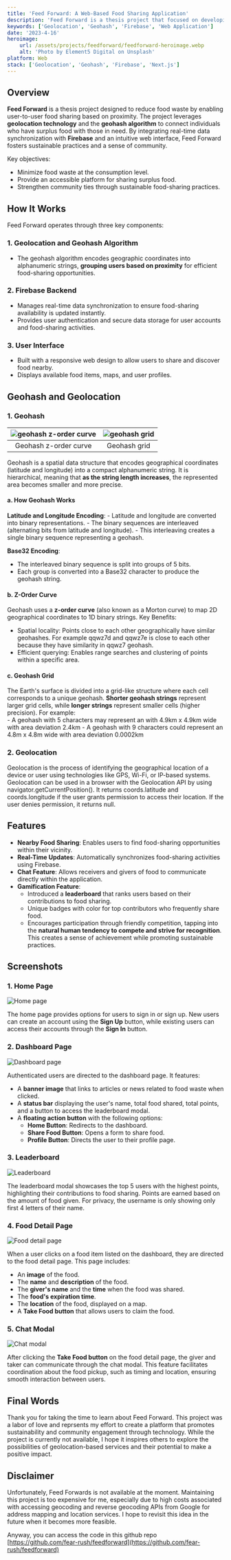 ```yaml
---
title: 'Feed Forward: A Web-Based Food Sharing Application'
description: 'Feed Forward is a thesis project that focused on developing a web-based application for nearby food sharing, utilizing geolocation technology and the geohash algorithm.'
keywords: ['Geolocation', 'Geohash', 'Firebase', 'Web Application']
date: '2023-4-16'
heroimage:
    url: /assets/projects/feedforward/feedforward-heroimage.webp
    alt: 'Photo by Element5 Digital on Unsplash'
platform: Web
stack: ['Geolocation', 'Geohash', 'Firebase', 'Next.js']
---
```


## Overview

**Feed Forward** is a thesis project designed to reduce food waste by enabling user-to-user food sharing based on proximity. The project leverages **geolocation technology** and the **geohash algorithm** to connect individuals who have surplus food with those in need. By integrating real-time data synchronization with **Firebase** and an intuitive web interface, Feed Forward fosters sustainable practices and a sense of community.

Key objectives:
- Minimize food waste at the consumption level.
- Provide an accessible platform for sharing surplus food.
- Strengthen community ties through sustainable food-sharing practices.

## How It Works


Feed Forward operates through three key components:

### 1. Geolocation and Geohash Algorithm
- The geohash algorithm encodes geographic coordinates into alphanumeric strings, **grouping users based on proximity** for efficient food-sharing opportunities.

### 2. Firebase Backend
- Manages real-time data synchronization to ensure food-sharing availability is updated instantly.
- Provides user authentication and secure data storage for user accounts and food-sharing activities.

### 3. User Interface
- Built with a responsive web design to allow users to share and discover food nearby.
- Displays available food items, maps, and user profiles.

## Geohash and Geolocation

### 1. Geohash
![geohash z-order curve](/assets/projects/feedforward/geohash-1.webp)|![geohash grid](/assets/projects/feedforward/geohash-2.webp)
:-------------------------:|:-------------------------:
<center> Geohash z-order curve </center> |  <center> Geohash grid </center>

Geohash is a spatial data structure that encodes geographical coordinates (latitude and longitude) into a compact alphanumeric string. It is hierarchical, meaning that **as the string length increases**, the represented area becomes smaller and more precise.

#### a. How Geohash Works
**Latitude and Longitude Encoding**:
    - Latitude and longitude are converted into binary representations.
    - The binary sequences are interleaved (alternating bits from latitude and longitude).
    - This interleaving creates a single binary sequence representing a geohash.

**Base32 Encoding**:
   - The interleaved binary sequence is split into groups of 5 bits.
   - Each group is converted into a Base32 character to produce the geohash string.

#### b. Z-Order Curve
Geohash uses a **z-order curve** (also known as a Morton curve) to map 2D geographical coordinates to 1D binary strings.
Key Benefits:
  - Spatial locality: Points close to each other geographically have similar geohashes. For example qqwz7d and qqwz7e is close to each other because they have similarity in qqwz7 geohash.
  - Efficient querying: Enables range searches and clustering of points within a specific area.

#### c. Geohash Grid
The Earth's surface is divided into a grid-like structure where each cell corresponds to a unique geohash. **Shorter geohash strings** represent larger grid cells, while **longer strings** represent smaller cells (higher precision). For example:  
    - A geohash with 5 characters may represent an with 4.9km x 4.9km wide with area deviation 2.4km
    - A geohash with 9 characters could represent an 4.8m x 4.8m wide with area deviation 0.0002km


### 2. Geolocation
Geolocation is the process of identifying the geographical location of a device or user using technologies like GPS, Wi-Fi, or IP-based systems. Geolocation can be used in a browser with the Geolocation API by using navigator.getCurrentPosition(). It returns coords.latitude and coords.longitude if the user grants permission to access their location. If the user denies permission, it returns null.

## Features

- **Nearby Food Sharing**: Enables users to find food-sharing opportunities within their vicinity.
- **Real-Time Updates**: Automatically synchronizes food-sharing activities using Firebase.
- **Chat Feature**: Allows receivers and givers of food to communicate directly within the application.
- **Gamification Feature**: 
  - Introduced a **leaderboard** that ranks users based on their contributions to food sharing.
  - Unique badges with color for top contributors who frequently share food.
  - Encourages participation through friendly competition, tapping into the **natural human tendency to compete and strive for recognition**. This creates a sense of achievement while promoting sustainable practices.

## Screenshots

### 1. Home Page
![Home page](/assets/projects/feedforward/home-page.webp)

The home page provides options for users to sign in or sign up. New users can create an account using the **Sign Up** button, while existing users can access their accounts through the **Sign In** button.

### 2. Dashboard Page
![Dashboard page](/assets/projects/feedforward/dashboard-page.webp)

Authenticated users are directed to the dashboard page. It features:
- A **banner image** that links to articles or news related to food waste when clicked.
- A **status bar** displaying the user's name, total food shared, total points, and a button to access the leaderboard modal.
- A **floating action button** with the following options:
  - **Home Button**: Redirects to the dashboard.
  - **Share Food Button**: Opens a form to share food.
  - **Profile Button**: Directs the user to their profile page.

### 3. Leaderboard
![Leaderboard](/assets/projects/feedforward/leaderboard.webp)

The leaderboard modal showcases the top 5 users with the highest points, highlighting their contributions to food sharing. Points are earned based on the amount of food given. For privacy, the username is only showing only first 4 letters of their name.

### 4. Food Detail Page
![Food detail page](/assets/projects/feedforward/fooddetail-page.webp)

When a user clicks on a food item listed on the dashboard, they are directed to the food detail page. This page includes:
- An **image** of the food.
- The **name** and **description** of the food.
- The **giver's name** and the **time** when the food was shared.
- The **food's expiration time**.
- The **location** of the food, displayed on a map.
- A **Take Food button** that allows users to claim the food.

### 5. Chat Modal
![Chat modal](/assets/projects/feedforward/chat-modal.webp)

After clicking the **Take Food button** on the food detail page, the giver and taker can communicate through the chat modal. This feature facilitates coordination about the food pickup, such as timing and location, ensuring smooth interaction between users.

## Final Words

Thank you for taking the time to learn about Feed Forward. This project was a labor of love and reprsents my effort to create a platform that promotes sustainability and community engagement through technology. While the project is currently not available, I hope it inspires others to explore the possibilities of geolocation-based services and their potential to make a positive impact.

## Disclaimer

Unfortunately, Feed Forwards is not available at the moment. Maintaining this project is too expensive for me, especially due to high costs associated with accessing geocoding and reverse geocoding APIs from Google for address mapping and location services. I hope to revisit this idea in the future when it becomes more feasible.

Anyway, you can access the code in this github repo [https://github.com/fear-rush/feedforward](https://github.com/fear-rush/feedforward)
